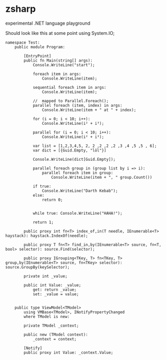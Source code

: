 # zsharp
experimental .NET language playground

Should look like this at some point
    using System.IO;

    namespace Test:
    	public module Program:
    		
    		[EntryPoint]
    		public fn Main(string[] args):
    			Console.WriteLine("start");
    			
    			foreach item in args:
    				Console.WriteLine(item);
    			
    			sequential foreach item in args:
    				Console.WriteLine(item);
    				
    			//  mapped to Parallel.Foreach();
    			parallel foreach (item, index) in args:
    				Console.WriteLine(item + " at " + index);
    				
    			for (i = 0; i < 10; i++):
    				Console.WriteLine(i² + i³);
    				
    			parallel for (i = 0; i < 10; i++):
    				Console.WriteLine(i² + i³);
    				
    			var list = [1,2,3,4,5, 2, 2 ,2 ,2 ,2 ,3 ,4 ,5 ,5 , 6];
    			var dict = [{Guid.Empty, "löl"}]
    			
    			Console.WriteLine(dict[Guid.Empty]);			
    			
    			parallel foreach group in (group list by i => i):
    				parallel foreach item in group:
    					Console.WriteLine(item + ", " group.Count())
    					
    			if true:
    				Console.WriteLine("Darth Kebab");
    			else:
    				return 0;
    				
    				
    			while true: Console.WriteLine("HAHA!");
    			
    			return 1;			
    		
    		public proxy int fn<T> index_of,in(T needle, IEnumerable<T> haystack): haystack.IndexOf(needle);
    			
    		public proxy T fn<T> find_in,by(IEnumerable<T> source, fn<T, bool> selector): source.Find(selector);
    			
    		public proxy IGrouping<TKey, T> fn<TKey, T> group,by(IEnumerable<T> source, fn<TKey> selector): source.GroupBy(keySelector);
    			
    		private int _value;
    		
    		public int Value: _value;
    			get: return _value;
    			set: _value = value;
    	
    	
    	public type ViewModel<TModel>
    		using VMBase<TModel>, INotifyPropertyChanged 
    		where TModel is new:
    		
    		private TModel _context;
    		
    		public new (TModel context):
    			_context = context;
    		
    		[Notify]
    		public proxy int Value: _context.Value;

	
